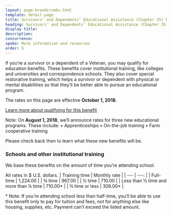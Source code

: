 ```yaml
---
layout: page-breadcrumbs.html
template: detail-page
title: Survivors’ and Dependents’ Educational Assistance (Chapter 35) Rates
heading: Survivors’ and Dependents’ Educational Assistance (Chapter 35) rates
display title:
description: 
concurrence:
spoke: More information and resources
order: 5
---
```


<div class="va-introtext">
  
If you’re a survivor or a dependent of a Veteran, you may qualify for education benefits. These benefits cover institutional
training, like colleges and universities and correspondence schools. They also cover special restorative training, which helps
a survivor or dependent with physical or mental disabilities so that they’ll be better able to pursue an educational program.

The rates on this page are effective **October 1, 2018**.

[Learn more about qualifying for this benefit](https://www.benefits.va.gov/VOCREHAB/Dep_Edu_Assist_Chapter_35.asp)

Note: On **August 1, 2018**, we’ll announce rates for three new educational programs. These include:
•	Apprenticeships
•	On-the-job training
•	Farm cooperative training

Please check back then to learn what these new benefits will be.

### Schools and other institutional training

We base these benefits on the amount of time you’re attending school.

All rates in $ U.S. dollars.
| Training time | Monthly rate |
| --- | ---: |
| Full-time | 1,224.00 |
| ¾ time | 967.00 |
| ½ time | 710.00 |
| Less than ½ time and more than ¼ time | 710.00\* |
| ¼ time or less | 306.00\* |

\* Note: If you’re attending school less than half-time, you’ll be able to use this benefit only to pay for tuition and fees,
not for anything else like housing, supplies, etc. Payment can’t exceed the listed amount.
